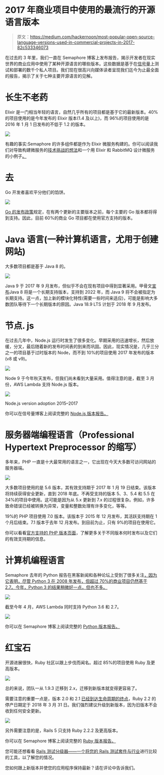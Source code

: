 # 2017 年商业项目中使用的最流行的开源语言版本

> 原文：<https://medium.com/hackernoon/most-popular-open-source-language-versions-used-in-commercial-projects-in-2017-82c533346073>

在过去的 3 年里，我们一直在 Semaphore 博客上发布报告，揭示开发者在现实世界的商业应用中使用了某种开源语言的哪些版本。这些数据是基于在[信号量](https://semaphoreci.com)上测试和部署的数千个私人项目。我们现在很高兴向媒体读者呈现我们迄今为止最全面的报告，揭示了关于七种主要开源语言的见解。

# 长生不老药

Elixir 是一门相当年轻的语言，自然几乎所有的项目都是基于它的最新版本。40%的项目使用的是今年发布的 Elixir 版本(1.4 及以上)，而 96%的项目使用的是 2016 年 1 月 1 日发布的不低于 1.2 的版本。

![](img/ed71173dd993632205d3bd1bfa6988c9.png)

有趣的事实:Semaphore 的许多组件都是作为 Elixir 微服务构建的。你可以阅读我们对导致构建微服务的[技术挑战的想法](https://semaphoreci.com/blog/2017/03/21/cracking-monolith-forces-that-call-for-microservices.html)和一个用 Elixir 和 RabbitMQ 设计微服务的小例子[。](https://semaphoreci.com/blog/2017/03/07/making-mailing-microservice-with-elixir-and-rabbitmq.html)

# 去

Go 开发者喜欢平分他们的馅饼。

![](img/a4ad0ce62b552cb9a297c3fe4a071e44.png)

[Go 的发布政策](https://golang.org/doc/devel/release.html)规定，在有两个更新的主要版本之前，每个主要的 Go 版本都将得到支持。因此，目前 60%的商业 Go 项目都在使用官方支持的版本。

# Java 语言(一种计算机语言，尤用于创建网站)

大多数项目都是基于 Java 8 的。

![](img/136f4d29e0832b9e1ef66dd09530431e.png)

Java 9 于 2017 年 9 月发布，但似乎不会在现有项目中得到显著采用。甲骨文[宣布](http://www.oracle.com/technetwork/java/javase/eol-135779.html)Java 8 将是一个长期支持版本，支持到 2022 年，而 Java 9 将不会被指定为长期支持。这一点，加上新的模块化特性(需要一些时间来适应)，可能是影响大多数团队等待下一个长期版本的原因。Java 18.9 LTS 计划于 2018 年 9 月发布。

# 节点. js

在过去几年中，Node.js 运行时发生了很多变化。早期采用的迅速增长，然后放缓，分叉，最后随着新的发布时间表的到来而巩固。因此，现实情况是，几乎三分之一的项目基于过时版本的 Node，而不到 10%的项目使用 2017 年发布的版本(v8 或 v9)。

![](img/72e1bd8cb00b666c2874f2ab04f5b62d.png)

Node 9 于今年秋天发布，但我们尚未看到大量采用。值得注意的是，截至 3 月份，AWS Lambda 支持 Node.js 版本。

![](img/60aa7ed36c782b93883c711dded308bb.png)

Node.js version adoption 2015–2017

你可以在信号量博客上阅读完整的 [Node.js 版本报告。](https://semaphoreci.com/blog/2017/11/22/nodejs-versions-used-in-commercial-projects-in-2017.html)

# 服务器端编程语言（Professional Hypertext Preprocessor 的缩写）

多年来，PHP 一直是十大最常用的语言之一，它出现在今天大多数可访问网站的服务器端。

![](img/5ec5cd97c506aa37cafc3ccde287139b.png)

大多数项目使用的是 5.6 版本，其有效支持期于 2017 年 1 月 19 日结束。该版本将持续获得安全更新，直到 2018 年底。不再受支持的版本 5、3、5.4 和 5.5 在 34%的项目中使用。这可能是因为从 5.x 更新到 7.x 的过程很复杂。例如，许多致命错误已经被转换为异常，变量和整数处理有许多变化，等等。

19%的 PHP 项目使用 7.0 版本。该版本于 2015 年 12 月发布，其活跃支持期在 1 个月后结束。7.1 版本于去年 12 月发布。到目前为止，只有 9%的项目在使用它。

你可以看看[官方支持的 PHP 版本页面](http://php.net/supported-versions.php?utm_source=semaphoreci&utm_campaign=semaphoreci-blog-php-version-report-2017&utm_medium=link)，了解更多关于不同版本何时发布以及它们的有效支持期的信息。

# 计算机编程语言

Semaphore 去年的 Python 报告在黑客新闻和各种论坛上受到了很多关注[，因为它表明，尽管 Python 3 在 2008 年发布，但超过 70%的商业项目仍然基于 2.7。今年，Python 3 的结果稍微好一点，但也不多。](https://news.ycombinator.com/item?id=12930082)

![](img/4c7454f10405334225f120269c5c6d78.png)

截至今年 4 月，AWS Lambda 同时支持 Python 3.6 和 2.7。

![](img/d66e587fee7f9c1b5930649ca819450c.png)

你可以在 Semaphore 博客上阅读完整的 [Python 版本报告。](https://semaphoreci.com/blog/2017/10/18/python-versions-used-in-commercial-projects-in-2017.html)

# 红宝石

开源进展很快，Ruby 社区以跟上步伐而闻名。超过 85%的项目使用 Ruby 及更高版本。

![](img/57581228e3e2f1acd4b7f5ebd0790094.png)

总的来说，团队一从 1.9.3 迁移到 2.x，迁移到新版本就变得更容易了。

需要注意的重要一点是，版本 2.0 和 2.1 [已经到达生命周期的终点](https://www.ruby-lang.org/en/downloads/branches/)，Ruby 2.2 的停产日期定于 2018 年 3 月 31 日。我们强烈建议升级到新版本，因为旧版本不会收到任何安全更新。

![](img/56e57b6561ba6c045421141c54252882.png)

另外需要注意的是，Rails 5 只支持 Ruby 2.2.2 及更高版本。

你可以在 Semaphore 博客上阅读完整的 [Ruby 版本报告。](https://semaphoreci.com/blog/2017/11/08/ruby-versions-used-in-commercial-projects-in-2017.html)

您可能还想看看 [Rails 测试分级器——一个将您的 Rails 测试套件与行业](http://rails.testinggrader.com/)进行比较的工具，以了解您的情况。

您如何跟上新版本并使您的应用程序保持最新？请在评论中告诉我们。